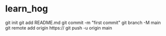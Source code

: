 # learn_hog

git init
git add README.md
git commit -m "first commit"
git branch -M main 
git remote add origin https://
git push -u origin main
